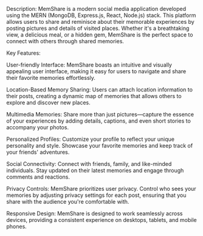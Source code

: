 Description:
MemShare is a modern social media application developed using the MERN (MongoDB, Express.js, React, Node.js) stack. This platform allows users to share and reminisce about their memorable experiences by posting pictures and details of visited places. Whether it's a breathtaking view, a delicious meal, or a hidden gem, MemShare is the perfect space to connect with others through shared memories.

Key Features:

User-friendly Interface: MemShare boasts an intuitive and visually appealing user interface, making it easy for users to navigate and share their favorite memories effortlessly.

Location-Based Memory Sharing: Users can attach location information to their posts, creating a dynamic map of memories that allows others to explore and discover new places.

Multimedia Memories: Share more than just pictures—capture the essence of your experiences by adding details, captions, and even short stories to accompany your photos.

Personalized Profiles: Customize your profile to reflect your unique personality and style. Showcase your favorite memories and keep track of your friends' adventures.

Social Connectivity: Connect with friends, family, and like-minded individuals. Stay updated on their latest memories and engage through comments and reactions.

Privacy Controls: MemShare prioritizes user privacy. Control who sees your memories by adjusting privacy settings for each post, ensuring that you share with the audience you're comfortable with.

Responsive Design: MemShare is designed to work seamlessly across devices, providing a consistent experience on desktops, tablets, and mobile phones.
